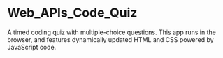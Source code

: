 # Web_APIs_Code_Quiz
A timed coding quiz with multiple-choice questions. This app runs in the browser, and features dynamically updated HTML and CSS powered by JavaScript code. 
